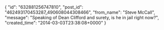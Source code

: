  {
   "id": "632881256747810",
   "post_id": "462493170453287_490608044308466",
   "from_name": "Steve McCall",
   "message": "Speaking of Dean Clifford and surety, is he in jail right now?",
   "created_time": "2014-03-03T23:38:08+0000"
 }
